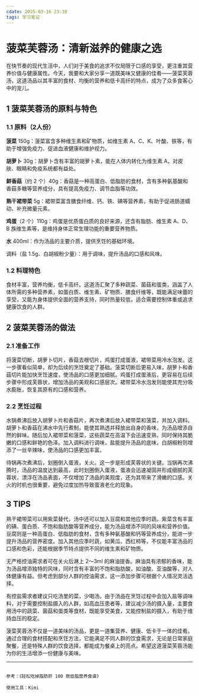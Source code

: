 ```yaml
---
cdate: 2025-03-16 23:30
tags: 学习笔记 
---
```


# 菠菜芙蓉汤：清新滋养的健康之选

在快节奏的现代生活中，人们对于美食的追求不仅局限于口感的享受，更注重其营养价值与健康属性。今天，我要和大家分享一道既美味又健康的佳肴——菠菜芙蓉汤，这道汤品以其丰富的食材、均衡的营养和低卡高纤的特点，成为了众多食客心中的宠儿。

## 1 菠菜芙蓉汤的原料与特色

### 1.1 原料（2人份）

**菠菜** 150g：菠菜富含多种维生素和矿物质，如维生素 A、C、K、叶酸、铁等，有助于增强免疫力、促进血液健康和维护视力。

**胡萝卜** 30g：胡萝卜含有丰富的胡萝卜素，能在人体内转化为维生素 A，对皮肤、眼睛和免疫系统都有益处。

**鲜香菇**（约 2 个）40g：香菇是一种高蛋白、低脂肪的食材，含有多种氨基酸和香菇多糖等营养成分，具有提高免疫力、调节血脂等功效。

**熟干裙带菜** 5g：裙带菜富含膳食纤维、钙、铁、碘等营养素，有助于促进肠道蠕动、补充微量元素。

**鸡蛋**（2 个）110g：鸡蛋是优质蛋白质的良好来源，还含有脂肪、维生素 A、D、B 族维生素等，是维持身体正常生理功能的重要营养物质。

**水** 400ml：作为汤品的主要介质，提供烹饪的基础环境。

调料（盐 1.5g、白胡椒粉少量）：用于调味，提升汤品的口感和风味。

### 1.2 料理特色

食材丰富，营养均衡，低卡高纤。这道汤汇聚了多种蔬菜、菌菇和蛋类，涵盖了人体所需的多种营养素，如蛋白质、维生素、矿物质、膳食纤维等，既能满足味蕾的享受，又能为身体提供全面的营养支持，同时热量较低，适合需要控制体重或追求健康饮食的人群。

## 2 菠菜芙蓉汤的做法

### 2.1 准备工作

将菠菜切断，胡萝卜切片，香菇去根切片，鸡蛋打成蛋液，裙带菜用冷水泡发。这一步骤看似简单，却为后续的烹饪奠定了基础。菠菜切断后更易入味，胡萝卜和香菇切片能加快烹饪速度，使汤品的口感更加细腻。鸡蛋打成蛋液后，更容易在后续步骤中形成芙蓉状，增加汤品的美观和口感层次。裙带菜冷水泡发则能使其充分吸水膨胀，恢复其原有的口感和营养。

### 2.2 烹饪过程

水锅煮沸后放入胡萝卜片和香菇片，再次煮沸后放入裙带菜和菠菜，并加入调料。胡萝卜和香菇在沸水中先行煮制，能使其熟透并释放出自身的香味，为汤品增添自然的鲜味。随后加入裙带菜和菠菜，这些蔬菜在高温下会迅速变熟，同时保持其脆嫩的口感和鲜艳的色泽。加入调料进行调味，盐能提升汤品的底味，白胡椒粉则增添了一丝辛辣味，使汤品的口感更加丰富。

待锅再次煮沸后，划圈倒入蛋液，关火。这一步是形成芙蓉状的关键。当锅再次沸腾时，汤品的温度达到最高，此时划圈倒入蛋液，蛋液会迅速凝固并形成细腻的芙蓉状，漂浮在汤品表面，不仅增加了汤品的美观度，还为其带来了滑嫩的口感。关火的时机也很重要，避免过度加热导致蛋液老化的现象。

## 3 TIPS

熟干裙带菜可以用紫菜替代，汤中还可以加入豆腐和其他应季时蔬。紫菜含有丰富的碘、蛋白质、不饱和脂肪酸等营养成分，能为汤品增添不同的风味和营养价值。豆腐则是一种高蛋白、低脂肪的食材，含有多种氨基酸和钙等营养成分，能进一步提升汤品的营养密度。加入其他应季时蔬，如黄瓜、西红柿等，不仅能丰富汤品的口感和色彩，还能根据季节特点提供不同的维生素和矿物质。

无严格控油需求者可在关火后淋上 2～3ml 的麻油提香。麻油具有浓郁的香味，能为汤品增添独特的风味，同时含有丰富的不饱和脂肪酸，如油酸、亚油酸等，对人体健康有益。但考虑到部分人群的控油需求，这一添加步骤可根据个人情况灵活选择。

有控盐需求者建议只吃汤里的菜，少喝汤。由于汤品在烹饪过程中会加入盐等调味料，对于需要控制盐摄入的人群，如高血压患者等，建议减少汤的摄入量，主要食用汤中的蔬菜、菌菇和蛋类等食材，既能享受美食，又能控制盐的摄入，有助于维持血压的稳定。

菠菜芙蓉汤不仅是一道美味的汤品，更是一道集营养、健康、低卡于一体的佳肴。通过合理的食材搭配和烹饪方法，它能满足不同人群的饮食需求，无论是日常家庭聚餐，还是特殊人群的饮食选择，都能成为餐桌上的亮点。希望这道菠菜芙蓉汤能为你的生活增添一份健康与美味。

---


```

参考：《轻松吃掉脂肪肝 100 款低脂营养食谱》

使用工具：Kimi

```